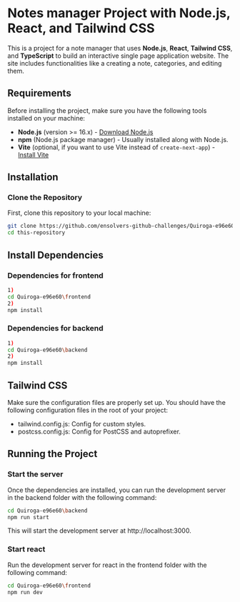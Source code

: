 # Notes manager Project with Node.js, React, and Tailwind CSS

This is a project for a note manager that uses **Node.js**, **React**, **Tailwind CSS**, and **TypeScript** to build an interactive single page application website. The site includes functionalities like a creating a note, categories, and editing them.

## Requirements

Before installing the project, make sure you have the following tools installed on your machine:

- **Node.js** (version >= 16.x) - [Download Node.js](https://nodejs.org/)
- **npm** (Node.js package manager) - Usually installed along with Node.js.
- **Vite** (optional, if you want to use Vite instead of `create-next-app`) - [Install Vite](https://vitejs.dev/)

## Installation

### Clone the Repository

First, clone this repository to your local machine:

```bash
git clone https://github.com/ensolvers-github-challenges/Quiroga-e96e60.git
cd this-repository
```
## Install Dependencies

### Dependencies for frontend
```bash
1)
cd Quiroga-e96e60\frontend
2)
npm install
```

### Dependencies for backend
```bash
1)
cd Quiroga-e96e60\backend
2)
npm install
```

## Tailwind CSS

Make sure the configuration files are properly set up. You should have the following configuration files in the root of your project:

- tailwind.config.js: Config for custom styles.
- postcss.config.js: Config for PostCSS and autoprefixer.

## Running the Project

### Start the server
Once the dependencies are installed, you can run the development server in the backend folder with the following command:
```bash
cd Quiroga-e96e60\backend
npm run start
```
This will start the development server at http://localhost:3000.

### Start react
Run the development server for react in the frontend folder with the following command:
```bash
cd Quiroga-e96e60\frontend
npm run dev
```



